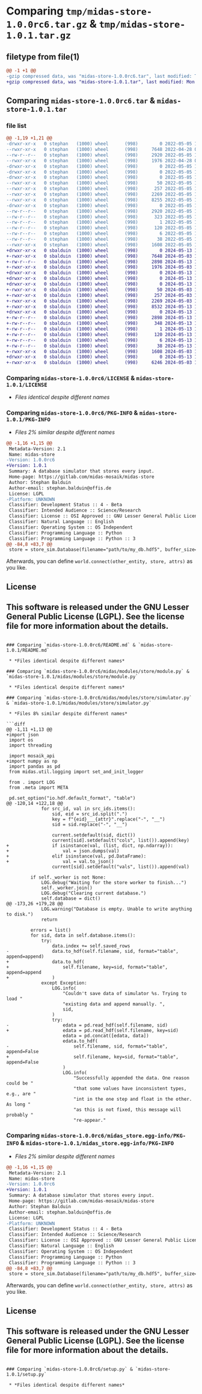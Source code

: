 # Comparing `tmp/midas-store-1.0.0rc6.tar.gz` & `tmp/midas-store-1.0.1.tar.gz`

## filetype from file(1)

```diff
@@ -1 +1 @@
-gzip compressed data, was "midas-store-1.0.0rc6.tar", last modified: Thu May  5 14:00:21 2022, max compression
+gzip compressed data, was "midas-store-1.0.1.tar", last modified: Mon May 13 12:37:07 2024, max compression
```

## Comparing `midas-store-1.0.0rc6.tar` & `midas-store-1.0.1.tar`

### file list

```diff
@@ -1,19 +1,21 @@
-drwxr-xr-x   0 stephan   (1000) wheel      (998)        0 2022-05-05 14:00:21.239686 midas-store-1.0.0rc6/
--rwxr-xr-x   0 stephan   (1000) wheel      (998)     7648 2022-04-28 07:17:47.000000 midas-store-1.0.0rc6/LICENSE
--rw-r--r--   0 stephan   (1000) wheel      (998)     2920 2022-05-05 14:00:21.239686 midas-store-1.0.0rc6/PKG-INFO
--rwxr-xr-x   0 stephan   (1000) wheel      (998)     1976 2022-04-28 07:17:47.000000 midas-store-1.0.0rc6/README.md
-drwxr-xr-x   0 stephan   (1000) wheel      (998)        0 2022-05-05 14:00:21.239686 midas-store-1.0.0rc6/midas/
-drwxr-xr-x   0 stephan   (1000) wheel      (998)        0 2022-05-05 14:00:21.239686 midas-store-1.0.0rc6/midas/modules/
-drwxr-xr-x   0 stephan   (1000) wheel      (998)        0 2022-05-05 14:00:21.239686 midas-store-1.0.0rc6/midas/modules/store/
--rwxr-xr-x   0 stephan   (1000) wheel      (998)       50 2022-05-05 13:47:32.000000 midas-store-1.0.0rc6/midas/modules/store/__init__.py
--rwxr-xr-x   0 stephan   (1000) wheel      (998)      257 2022-05-05 13:53:59.000000 midas-store-1.0.0rc6/midas/modules/store/meta.py
--rwxr-xr-x   0 stephan   (1000) wheel      (998)     2269 2022-05-05 13:52:39.000000 midas-store-1.0.0rc6/midas/modules/store/module.py
--rwxr-xr-x   0 stephan   (1000) wheel      (998)     8255 2022-05-05 13:53:47.000000 midas-store-1.0.0rc6/midas/modules/store/simulator.py
-drwxr-xr-x   0 stephan   (1000) wheel      (998)        0 2022-05-05 14:00:21.239686 midas-store-1.0.0rc6/midas_store.egg-info/
--rw-r--r--   0 stephan   (1000) wheel      (998)     2920 2022-05-05 14:00:20.000000 midas-store-1.0.0rc6/midas_store.egg-info/PKG-INFO
--rw-r--r--   0 stephan   (1000) wheel      (998)      323 2022-05-05 14:00:21.000000 midas-store-1.0.0rc6/midas_store.egg-info/SOURCES.txt
--rw-r--r--   0 stephan   (1000) wheel      (998)        1 2022-05-05 14:00:20.000000 midas-store-1.0.0rc6/midas_store.egg-info/dependency_links.txt
--rw-r--r--   0 stephan   (1000) wheel      (998)      120 2022-05-05 14:00:21.000000 midas-store-1.0.0rc6/midas_store.egg-info/requires.txt
--rw-r--r--   0 stephan   (1000) wheel      (998)        6 2022-05-05 14:00:21.000000 midas-store-1.0.0rc6/midas_store.egg-info/top_level.txt
--rw-r--r--   0 stephan   (1000) wheel      (998)       38 2022-05-05 14:00:21.239686 midas-store-1.0.0rc6/setup.cfg
--rwxr-xr-x   0 stephan   (1000) wheel      (998)     1608 2022-05-05 13:59:48.000000 midas-store-1.0.0rc6/setup.py
+drwxr-xr-x   0 sbalduin  (1000) wheel      (998)        0 2024-05-13 12:37:07.173159 midas-store-1.0.1/
+-rwxr-xr-x   0 sbalduin  (1000) wheel      (998)     7648 2024-05-03 13:32:33.000000 midas-store-1.0.1/LICENSE
+-rw-r--r--   0 sbalduin  (1000) wheel      (998)     2898 2024-05-13 12:37:07.173159 midas-store-1.0.1/PKG-INFO
+-rwxr-xr-x   0 sbalduin  (1000) wheel      (998)     1976 2024-05-03 13:32:33.000000 midas-store-1.0.1/README.md
+drwxr-xr-x   0 sbalduin  (1000) wheel      (998)        0 2024-05-13 12:37:07.169826 midas-store-1.0.1/midas/
+drwxr-xr-x   0 sbalduin  (1000) wheel      (998)        0 2024-05-13 12:37:07.169826 midas-store-1.0.1/midas/modules/
+drwxr-xr-x   0 sbalduin  (1000) wheel      (998)        0 2024-05-13 12:37:07.169826 midas-store-1.0.1/midas/modules/store/
+-rwxr-xr-x   0 sbalduin  (1000) wheel      (998)       50 2024-05-03 13:32:33.000000 midas-store-1.0.1/midas/modules/store/__init__.py
+-rwxr-xr-x   0 sbalduin  (1000) wheel      (998)      257 2024-05-03 13:32:33.000000 midas-store-1.0.1/midas/modules/store/meta.py
+-rwxr-xr-x   0 sbalduin  (1000) wheel      (998)     2269 2024-05-03 13:32:33.000000 midas-store-1.0.1/midas/modules/store/module.py
+-rwxr-xr-x   0 sbalduin  (1000) wheel      (998)     8532 2024-05-13 12:36:28.000000 midas-store-1.0.1/midas/modules/store/simulator.py
+drwxr-xr-x   0 sbalduin  (1000) wheel      (998)        0 2024-05-13 12:37:07.173159 midas-store-1.0.1/midas_store.egg-info/
+-rw-r--r--   0 sbalduin  (1000) wheel      (998)     2898 2024-05-13 12:37:07.000000 midas-store-1.0.1/midas_store.egg-info/PKG-INFO
+-rw-r--r--   0 sbalduin  (1000) wheel      (998)      348 2024-05-13 12:37:07.000000 midas-store-1.0.1/midas_store.egg-info/SOURCES.txt
+-rw-r--r--   0 sbalduin  (1000) wheel      (998)        1 2024-05-13 12:37:07.000000 midas-store-1.0.1/midas_store.egg-info/dependency_links.txt
+-rw-r--r--   0 sbalduin  (1000) wheel      (998)      120 2024-05-13 12:37:07.000000 midas-store-1.0.1/midas_store.egg-info/requires.txt
+-rw-r--r--   0 sbalduin  (1000) wheel      (998)        6 2024-05-13 12:37:07.000000 midas-store-1.0.1/midas_store.egg-info/top_level.txt
+-rw-r--r--   0 sbalduin  (1000) wheel      (998)       38 2024-05-13 12:37:07.173159 midas-store-1.0.1/setup.cfg
+-rwxr-xr-x   0 sbalduin  (1000) wheel      (998)     1608 2024-05-03 13:32:33.000000 midas-store-1.0.1/setup.py
+drwxr-xr-x   0 sbalduin  (1000) wheel      (998)        0 2024-05-13 12:37:07.173159 midas-store-1.0.1/tests/
+-rwxr-xr-x   0 sbalduin  (1000) wheel      (998)     6246 2024-05-03 13:32:33.000000 midas-store-1.0.1/tests/test_midas_hdf5.py
```

### Comparing `midas-store-1.0.0rc6/LICENSE` & `midas-store-1.0.1/LICENSE`

 * *Files identical despite different names*

### Comparing `midas-store-1.0.0rc6/PKG-INFO` & `midas-store-1.0.1/PKG-INFO`

 * *Files 2% similar despite different names*

```diff
@@ -1,16 +1,15 @@
 Metadata-Version: 2.1
 Name: midas-store
-Version: 1.0.0rc6
+Version: 1.0.1
 Summary: A database simulator that stores every input.
 Home-page: https://gitlab.com/midas-mosaik/midas-store
 Author: Stephan Balduin
 Author-email: stephan.balduin@offis.de
 License: LGPL
-Platform: UNKNOWN
 Classifier: Development Status :: 4 - Beta
 Classifier: Intended Audience :: Science/Research
 Classifier: License :: OSI Approved :: GNU Lesser General Public License v2 (LGPLv2)
 Classifier: Natural Language :: English
 Classifier: Operating System :: OS Independent
 Classifier: Programming Language :: Python
 Classifier: Programming Language :: Python :: 3
@@ -84,8 +83,7 @@
 store = store_sim.Database(filename="path/to/my_db.hdf5", buffer_size=0, overwrite=False)
 ```
 
 Afterwards, you can define `world.connect(other_entity, store, attrs)` as you like.
 
 ## License
 This software is released under the GNU Lesser General Public License (LGPL). See the license file for more information about the details.
-
```

### Comparing `midas-store-1.0.0rc6/README.md` & `midas-store-1.0.1/README.md`

 * *Files identical despite different names*

### Comparing `midas-store-1.0.0rc6/midas/modules/store/module.py` & `midas-store-1.0.1/midas/modules/store/module.py`

 * *Files identical despite different names*

### Comparing `midas-store-1.0.0rc6/midas/modules/store/simulator.py` & `midas-store-1.0.1/midas/modules/store/simulator.py`

 * *Files 8% similar despite different names*

```diff
@@ -1,11 +1,13 @@
+import json
 import os
 import threading
 
 import mosaik_api
+import numpy as np
 import pandas as pd
 from midas.util.logging import set_and_init_logger
 
 from . import LOG
 from .meta import META
 
 pd.set_option("io.hdf.default_format", "table")
@@ -120,14 +122,18 @@
             for src_id, val in src_ids.items():
                 sid, eid = src_id.split(".")
                 key = f"{eid}___{attr}".replace("-", "__")
                 sid = sid.replace("-", "__")
 
                 current.setdefault(sid, dict())
                 current[sid].setdefault("cols", list()).append(key)
+                if isinstance(val, (list, dict, np.ndarray)):
+                    val = json.dumps(val)
+                elif isinstance(val, pd.DataFrame):
+                    val = val.to_json()
                 current[sid].setdefault("vals", list()).append(val)
 
         if self._worker is not None:
             LOG.debug("Waiting for the store worker to finish...")
             self._worker.join()
             LOG.debug("Clearing current database.")
             self.database = dict()
@@ -173,26 +179,28 @@
             LOG.warning("Database is empty. Unable to write anything to disk.")
             return
 
         errors = list()
         for sid, data in self.database.items():
             try:
                 data.index += self.saved_rows
-                data.to_hdf(self.filename, sid, format="table", append=append)
+                data.to_hdf(
+                    self.filename, key=sid, format="table", append=append
+                )
             except Exception:
                 LOG.info(
                     "Couldn't save data of simulator %s. Trying to load "
                     "existing data and append manually. ",
                     sid,
                 )
                 try:
-                    edata = pd.read_hdf(self.filename, sid)
+                    edata = pd.read_hdf(self.filename, key=sid)
                     edata = pd.concat([edata, data])
                     edata.to_hdf(
-                        self.filename, sid, format="table", append=False
+                        self.filename, key=sid, format="table", append=False
                     )
                     LOG.info(
                         "Successfully appended the data. One reason could be "
                         "that some values have inconsistent types, e.g., are "
                         "int in the one step and float in the other. As long "
                         "as this is not fixed, this message will probably "
                         "re-appear."
```

### Comparing `midas-store-1.0.0rc6/midas_store.egg-info/PKG-INFO` & `midas-store-1.0.1/midas_store.egg-info/PKG-INFO`

 * *Files 2% similar despite different names*

```diff
@@ -1,16 +1,15 @@
 Metadata-Version: 2.1
 Name: midas-store
-Version: 1.0.0rc6
+Version: 1.0.1
 Summary: A database simulator that stores every input.
 Home-page: https://gitlab.com/midas-mosaik/midas-store
 Author: Stephan Balduin
 Author-email: stephan.balduin@offis.de
 License: LGPL
-Platform: UNKNOWN
 Classifier: Development Status :: 4 - Beta
 Classifier: Intended Audience :: Science/Research
 Classifier: License :: OSI Approved :: GNU Lesser General Public License v2 (LGPLv2)
 Classifier: Natural Language :: English
 Classifier: Operating System :: OS Independent
 Classifier: Programming Language :: Python
 Classifier: Programming Language :: Python :: 3
@@ -84,8 +83,7 @@
 store = store_sim.Database(filename="path/to/my_db.hdf5", buffer_size=0, overwrite=False)
 ```
 
 Afterwards, you can define `world.connect(other_entity, store, attrs)` as you like.
 
 ## License
 This software is released under the GNU Lesser General Public License (LGPL). See the license file for more information about the details.
-
```

### Comparing `midas-store-1.0.0rc6/setup.py` & `midas-store-1.0.1/setup.py`

 * *Files identical despite different names*

